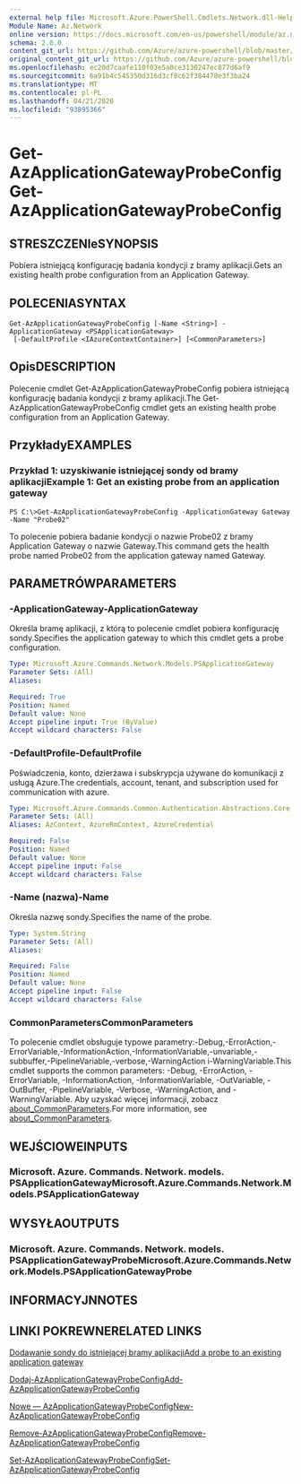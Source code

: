 ```yaml
---
external help file: Microsoft.Azure.PowerShell.Cmdlets.Network.dll-Help.xml
Module Name: Az.Network
online version: https://docs.microsoft.com/en-us/powershell/module/az.network/get-azapplicationgatewayprobeconfig
schema: 2.0.0
content_git_url: https://github.com/Azure/azure-powershell/blob/master/src/Network/Network/help/Get-AzApplicationGatewayProbeConfig.md
original_content_git_url: https://github.com/Azure/azure-powershell/blob/master/src/Network/Network/help/Get-AzApplicationGatewayProbeConfig.md
ms.openlocfilehash: ec20d7caafe110f03e5a0ce3130247ec877d6af9
ms.sourcegitcommit: 6a91b4c545350d316d3cf8c62f384478e3f3ba24
ms.translationtype: MT
ms.contentlocale: pl-PL
ms.lasthandoff: 04/21/2020
ms.locfileid: "93895366"
---
```

# <span data-ttu-id="ce654-101">Get-AzApplicationGatewayProbeConfig</span><span class="sxs-lookup"><span data-stu-id="ce654-101">Get-AzApplicationGatewayProbeConfig</span></span>

## <span data-ttu-id="ce654-102">STRESZCZENIe</span><span class="sxs-lookup"><span data-stu-id="ce654-102">SYNOPSIS</span></span>
<span data-ttu-id="ce654-103">Pobiera istniejącą konfigurację badania kondycji z bramy aplikacji.</span><span class="sxs-lookup"><span data-stu-id="ce654-103">Gets an existing health probe configuration from an Application Gateway.</span></span>

## <span data-ttu-id="ce654-104">POLECENIA</span><span class="sxs-lookup"><span data-stu-id="ce654-104">SYNTAX</span></span>

```
Get-AzApplicationGatewayProbeConfig [-Name <String>] -ApplicationGateway <PSApplicationGateway>
 [-DefaultProfile <IAzureContextContainer>] [<CommonParameters>]
```

## <span data-ttu-id="ce654-105">Opis</span><span class="sxs-lookup"><span data-stu-id="ce654-105">DESCRIPTION</span></span>
<span data-ttu-id="ce654-106">Polecenie cmdlet Get-AzApplicationGatewayProbeConfig pobiera istniejącą konfigurację badania kondycji z bramy aplikacji.</span><span class="sxs-lookup"><span data-stu-id="ce654-106">The Get-AzApplicationGatewayProbeConfig cmdlet gets an existing health probe configuration from an Application Gateway.</span></span>

## <span data-ttu-id="ce654-107">Przykłady</span><span class="sxs-lookup"><span data-stu-id="ce654-107">EXAMPLES</span></span>

### <span data-ttu-id="ce654-108">Przykład 1: uzyskiwanie istniejącej sondy od bramy aplikacji</span><span class="sxs-lookup"><span data-stu-id="ce654-108">Example 1: Get an existing probe from an application gateway</span></span>
```
PS C:\>Get-AzApplicationGatewayProbeConfig -ApplicationGateway Gateway -Name "Probe02"
```

<span data-ttu-id="ce654-109">To polecenie pobiera badanie kondycji o nazwie Probe02 z bramy Application Gateway o nazwie Gateway.</span><span class="sxs-lookup"><span data-stu-id="ce654-109">This command gets the health probe named Probe02 from the application gateway named Gateway.</span></span>

## <span data-ttu-id="ce654-110">PARAMETRÓW</span><span class="sxs-lookup"><span data-stu-id="ce654-110">PARAMETERS</span></span>

### <span data-ttu-id="ce654-111">-ApplicationGateway</span><span class="sxs-lookup"><span data-stu-id="ce654-111">-ApplicationGateway</span></span>
<span data-ttu-id="ce654-112">Określa bramę aplikacji, z którą to polecenie cmdlet pobiera konfigurację sondy.</span><span class="sxs-lookup"><span data-stu-id="ce654-112">Specifies the application gateway to which this cmdlet gets a probe configuration.</span></span>

```yaml
Type: Microsoft.Azure.Commands.Network.Models.PSApplicationGateway
Parameter Sets: (All)
Aliases:

Required: True
Position: Named
Default value: None
Accept pipeline input: True (ByValue)
Accept wildcard characters: False
```

### <span data-ttu-id="ce654-113">-DefaultProfile</span><span class="sxs-lookup"><span data-stu-id="ce654-113">-DefaultProfile</span></span>
<span data-ttu-id="ce654-114">Poświadczenia, konto, dzierżawa i subskrypcja używane do komunikacji z usługą Azure.</span><span class="sxs-lookup"><span data-stu-id="ce654-114">The credentials, account, tenant, and subscription used for communication with azure.</span></span>

```yaml
Type: Microsoft.Azure.Commands.Common.Authentication.Abstractions.Core.IAzureContextContainer
Parameter Sets: (All)
Aliases: AzContext, AzureRmContext, AzureCredential

Required: False
Position: Named
Default value: None
Accept pipeline input: False
Accept wildcard characters: False
```

### <span data-ttu-id="ce654-115">-Name (nazwa)</span><span class="sxs-lookup"><span data-stu-id="ce654-115">-Name</span></span>
<span data-ttu-id="ce654-116">Określa nazwę sondy.</span><span class="sxs-lookup"><span data-stu-id="ce654-116">Specifies the name of the probe.</span></span>

```yaml
Type: System.String
Parameter Sets: (All)
Aliases:

Required: False
Position: Named
Default value: None
Accept pipeline input: False
Accept wildcard characters: False
```

### <span data-ttu-id="ce654-117">CommonParameters</span><span class="sxs-lookup"><span data-stu-id="ce654-117">CommonParameters</span></span>
<span data-ttu-id="ce654-118">To polecenie cmdlet obsługuje typowe parametry:-Debug,-ErrorAction,-ErrorVariable,-InformationAction,-InformationVariable,-unvariable,-subbuffer,-PipelineVariable,-verbose,-WarningAction i-WarningVariable.</span><span class="sxs-lookup"><span data-stu-id="ce654-118">This cmdlet supports the common parameters: -Debug, -ErrorAction, -ErrorVariable, -InformationAction, -InformationVariable, -OutVariable, -OutBuffer, -PipelineVariable, -Verbose, -WarningAction, and -WarningVariable.</span></span> <span data-ttu-id="ce654-119">Aby uzyskać więcej informacji, zobacz [about_CommonParameters](http://go.microsoft.com/fwlink/?LinkID=113216).</span><span class="sxs-lookup"><span data-stu-id="ce654-119">For more information, see [about_CommonParameters](http://go.microsoft.com/fwlink/?LinkID=113216).</span></span>

## <span data-ttu-id="ce654-120">WEJŚCIOWE</span><span class="sxs-lookup"><span data-stu-id="ce654-120">INPUTS</span></span>

### <span data-ttu-id="ce654-121">Microsoft. Azure. Commands. Network. models. PSApplicationGateway</span><span class="sxs-lookup"><span data-stu-id="ce654-121">Microsoft.Azure.Commands.Network.Models.PSApplicationGateway</span></span>

## <span data-ttu-id="ce654-122">WYSYŁA</span><span class="sxs-lookup"><span data-stu-id="ce654-122">OUTPUTS</span></span>

### <span data-ttu-id="ce654-123">Microsoft. Azure. Commands. Network. models. PSApplicationGatewayProbe</span><span class="sxs-lookup"><span data-stu-id="ce654-123">Microsoft.Azure.Commands.Network.Models.PSApplicationGatewayProbe</span></span>

## <span data-ttu-id="ce654-124">INFORMACYJN</span><span class="sxs-lookup"><span data-stu-id="ce654-124">NOTES</span></span>

## <span data-ttu-id="ce654-125">LINKI POKREWNE</span><span class="sxs-lookup"><span data-stu-id="ce654-125">RELATED LINKS</span></span>

[<span data-ttu-id="ce654-126">Dodawanie sondy do istniejącej bramy aplikacji</span><span class="sxs-lookup"><span data-stu-id="ce654-126">Add a probe to an existing application gateway</span></span>](https://azure.microsoft.com/en-us/documentation/articles/application-gateway-create-probe-ps/#add-a-probe-to-an-existing-application-gateway)

[<span data-ttu-id="ce654-127">Dodaj-AzApplicationGatewayProbeConfig</span><span class="sxs-lookup"><span data-stu-id="ce654-127">Add-AzApplicationGatewayProbeConfig</span></span>](./Add-AzApplicationGatewayProbeConfig.md)

[<span data-ttu-id="ce654-128">Nowe — AzApplicationGatewayProbeConfig</span><span class="sxs-lookup"><span data-stu-id="ce654-128">New-AzApplicationGatewayProbeConfig</span></span>](./New-AzApplicationGatewayProbeConfig.md)

[<span data-ttu-id="ce654-129">Remove-AzApplicationGatewayProbeConfig</span><span class="sxs-lookup"><span data-stu-id="ce654-129">Remove-AzApplicationGatewayProbeConfig</span></span>](./Remove-AzApplicationGatewayProbeConfig.md)

[<span data-ttu-id="ce654-130">Set-AzApplicationGatewayProbeConfig</span><span class="sxs-lookup"><span data-stu-id="ce654-130">Set-AzApplicationGatewayProbeConfig</span></span>](./Set-AzApplicationGatewayProbeConfig.md)

